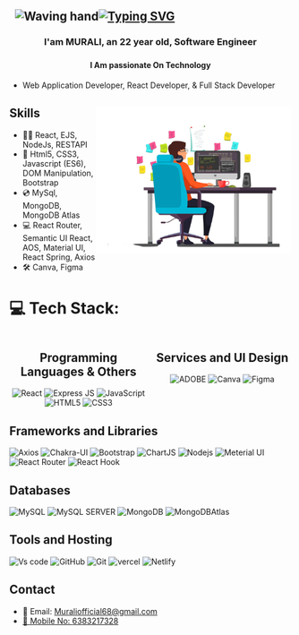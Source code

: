## &nbsp; <img src="https://media.tenor.com/0WkmuOC_W00AAAAi/waving-pikachu.gif" alt="Waving hand" width="50px">[![Typing SVG](https://readme-typing-svg.herokuapp.com/?font=Ubuntu&color=%2336BCF7&vCenter=true&height=35&lines=root%40MURALI~%23+who+am+i;%E2%9C%93+React+Developer;%E2%9C%93+Software+Engineer+;%E2%9C%93+Web+Application+Developer+;%E2%9C%93+Full+Stack+Developer+;%E2%9C%93+UI+Designer)](https://git.io/typing-svg)



###

### <h3 align="center">I'am MURALI, an 22 year old, Software Engineer</h3> 

###

### <h4 align="center">I Am passionate On Technology</h4>

  <ul>
     <li>Web Application Developer, React Developer, & Full Stack Developer</li>
  </ul>

## Skills  <img src="https://github.com/muraliofficial/myportfolio/blob/master/myportfolio/src/Images/male-programmer-working-computer-office-wall-with-hanging-reminder-stickers-developer-creating-new-software-interface-coding-programming-system-administrator-designer-character-b.png" min-width="300px" max-width="300px" width="350px" align="right">
<ul>
    <li>🧑‍💻 React, EJS, NodeJs, RESTAPI </li>  
    <li>🚀 Html5, CSS3, Javascript (ES6), DOM Manipulation, Bootstrap </li>
    <li>💿 MySql, MongoDB, MongoDB Atlas </li>
    <li>💻 React Router, Semantic UI React, AOS, Material UI, React Spring, Axios </li>
    <li>🛠 Canva, Figma </li>
</ul>

# 💻 Tech Stack:

<div align="center" style="display: grid; grid-template-columns: repeat(auto-fit, minmax(100px, 1fr)); gap: 10px; justify-items: center;">
    <div >
    <h2>Programming Languages & Others</h2>
      <img src="https://img.shields.io/badge/React-20232A?style=for-the-badge&logo=react&logoColor=61DAFB" alt="React">
      <img src="https://img.shields.io/badge/Express%20js-000000?style=for-the-badge&logo=express&logoColor=white" alt="Express JS">
      <img src="https://img.shields.io/badge/javascript-%23323330.svg?style=for-the-badge&logo=javascript&logoColor=%23F7DF1E" alt="JavaScript">
      <img src= "https://img.shields.io/badge/html5-%23E34F26.svg?style=for-the-badge&logo=html5&logoColor=white" alt="HTML5">
     <img src="https://img.shields.io/badge/css3-%231572B6.svg?style=for-the-badge&logo=css3&logoColor=white" alt="CSS3">
    </div>
    <div >
    <h2>Services and UI Design </h2>
      <img src="https://img.shields.io/badge/Adobe%20Photoshop-31A8FF?style=for-the-badge&logo=Adobe%20Photoshop&logoColor=black" alt="ADOBE">
      <img src="https://img.shields.io/badge/Canva-%2300C4CC.svg?style=for-the-badge&logo=Canva&logoColor=white" alt="Canva">
      <img src="https://img.shields.io/badge/figma-%23F24E1E.svg?style=for-the-badge&logo=figma&logoColor=white"
      alt="Figma">
     </div>
      </div>
    <div >
    <h2>Frameworks and Libraries</h2>
     <img src="https://img.shields.io/badge/axios-671ddf?&style=for-the-badge&logo=axios&logoColor=white" alt="Axios">
     <img src="https://img.shields.io/badge/Chakra--UI-319795?style=for-the-badge&logo=chakra-ui&logoColor=white" alt="Chakra-UI">
     <img src="https://img.shields.io/badge/bootstrap-%238511FA.svg?style=for-the-badge&logo=bootstrap&logoColor=white" alt="Bootstrap">
     <img src="https://img.shields.io/badge/Chart%20js-FF6384?style=for-the-badge&logo=chartdotjs&logoColor=white" alt="ChartJS">
     <img src="https://img.shields.io/badge/node.js-6DA55F?style=for-the-badge&logo=node.js&logoColor=white" alt="Nodejs">
     <img src="https://img.shields.io/badge/Material%20UI-007FFF?style=for-the-badge&logo=mui&logoColor=white" alt="Meterial UI">
     <img src="https://img.shields.io/badge/React_Router-CA4245?style=for-the-badge&logo=react-router&logoColor=white" alt="React Router">
     <img src="https://img.shields.io/badge/React%20Hook%20Form-%23EC5990.svg?style=for-the-badge&logo=reacthookform&logoColor=white" alt="React Hook">
 </div>
    <div >
    <h2>Databases</h2>
      <img src="https://img.shields.io/badge/mysql-4479A1.svg?style=for-the-badge&logo=mysql&logoColor=white" alt="MySQL">
      <img src="https://img.shields.io/badge/Microsoft%20SQL%20Server-CC2927?style=for-the-badge&logo=microsoft%20sql%20server&logoColor=white" alt="MySQL SERVER">
      <img src="https://img.shields.io/badge/MongoDB-4EA94B?style=for-the-badge&logo=mongodb&logoColor=white" alt="MongoDB">
      <img src="https://img.shields.io/badge/MongoDB+ATLAS-4EA94B?style=for-the-badge&logo=mongodb&logoColor=white" alt="MongoDBAtlas">
    </div>
    <div >
    <h2>Tools and Hosting</h2>
     <img src="https://img.shields.io/badge/Visual%20Studio%20Code-0078d7.svg?style=for-the-badge&logo=visual-studio-code&logoColor=white" alt="Vs code">
      <img src="https://img.shields.io/badge/github-%23121011.svg?style=for-the-badge&logo=github&logoColor=white" alt="GitHub">
      <img src="https://img.shields.io/badge/git-%23F05033.svg?style=for-the-badge&logo=git&logoColor=white" alt="Git">
       <img src="https://img.shields.io/badge/vercel-%23000000.svg?style=for-the-badge&logo=vercel&logoColor=white" alt="vercel">
       <img src="https://img.shields.io/badge/Netlify-00C7B7?style=for-the-badge&logo=netlify&logoColor=white" alt="Netlify">
      </div>
  </div>  
    
## Contact

  <ul>
    <li>📧 Email:     <a href="mailto:muraliofficial68@gmail.com">Muraliofficial68@gmail.com</li>
    <li>📱 Mobile No: <a href="tel:+91 6383217328">6383217328</li>
  </ul>




